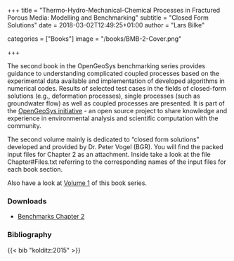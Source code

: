 +++
title = "Thermo-Hydro-Mechanical-Chemical Processes in Fractured Porous Media: Modelling and Benchmarking"
subtitle = "Closed Form Solutions"
date = 2018-03-02T12:49:25+01:00
author = "Lars Bilke"

categories = ["Books"]
image = "/books/BMB-2-Cover.png"

+++

The second book in the OpenGeoSys benchmarking series provides guidance to understanding complicated coupled processes based on the experimental data available and implementation of developed algorithms in numerical codes. Results of selected test cases in the fields of closed-form solutions (e.g., deformation processes), single processes (such as groundwater flow) as well as coupled processes are presented. It is part of the [OpenGeoSys initiative](http://www.opengeosys.org/) - an open source project to share knowledge and experience in environmental analysis and scientific computation with the community.

The second volume mainly is dedicated to “closed form solutions” developed and provided by Dr. Peter Vogel (BGR). You will find the packed input files for Chapter 2 as an attachment. Inside take a look at the file Chapter#Files.txt referring to the corresponding names of the input files for each book section.

Also have a look at [Volume 1](http://www.springer.com/de/book/9783642271762) of this book series.

<div class='note clear-both'>

### <i class="far fa-download"></i> Downloads

- [<i class="far fa-file-archive"></i> Benchmarks Chapter 2](https://ogsstorage.blob.core.windows.net/web/Books/Benchmark-Book-2/Chapter-02.zip)  

</div>

<div class='note'>

### <i class="far fa-book"></i> Bibliography

{{< bib "kolditz:2015" >}}
</div>
